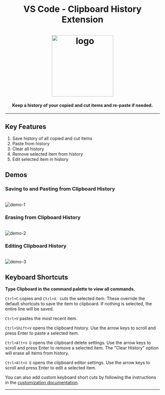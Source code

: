 <h1 align="center">
  <br>
  VS Code - Clipboard History Extension
  <br>
  <br>
    <img src="https://github.com/aefernandes/vscode-copypaste-history-extension/blob/master/images/logo.png" alt="logo" width="200">
  <br>
</h1>
<h4 align="center">Keep a history of your copied and cut items and re-paste if needed.</h4>

-----------------------------------------------------------------------------------------------------------

## Key Features

1. Save history of all copied and cut items
2. Paste from history
3. Clear all history
4. Remove selected item from history
5. Edit selected item in history
  

## Demos
### Saving to and Pasting from Clipboard History
<br>
    <img src="https://github.com/aefernandes/vscode-copypaste-history-extension/blob/master/images/demo-1.gif" alt="demo-1">
  <br>

### Erasing from Clipboard History
<br>
    <img src="https://github.com/aefernandes/vscode-copypaste-history-extension/blob/master/images/demo-2.gif" alt="demo-2">
  <br>
  
### Editing Clipboard History
  <br>
    <img src="https://github.com/aefernandes/vscode-copypaste-history-extension/blob/master/images/demo-3.gif" alt="demo-3">
  <br>

## Keyboard Shortcuts

**Type Clipboard in the command palette to view all commands.**

`Ctrl+C` copies and `Ctrl+X ` cuts the selected item. These override the default shortcuts to save the item to clipboard. If nothing is selected, the entire line will be saved. 

`Ctrl+V` pastes the most recent item.

`Ctrl+Shift+V` opens the clipboard history. Use the arrow keys to scroll and press Enter to paste a selected item. 

`Ctrl+Alt+V D` opens the clipboard delete settings. Use the arrow keys to scroll and press Enter to remove a selected item. The "Clear History" option will erase all items from history.

`Ctrl+Alt+V E` opens the clipboard editor settings. Use the arrow keys to scroll and press Enter to edit a selected item. 

You can also add custom keyboard short cuts by following the instructions in the [customization documentation](https://code.visualstudio.com/docs/customization/keybindings).

-----------------------------------------------------------------------------------------------------------